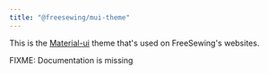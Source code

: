 ```yaml
---
title: "@freesewing/mui-theme"
---
```


This is the [Material-ui](https://material-ui.com/) theme that's used on FreeSewing's websites.

<Warning>

FIXME: Documentation is missing

</Warning>